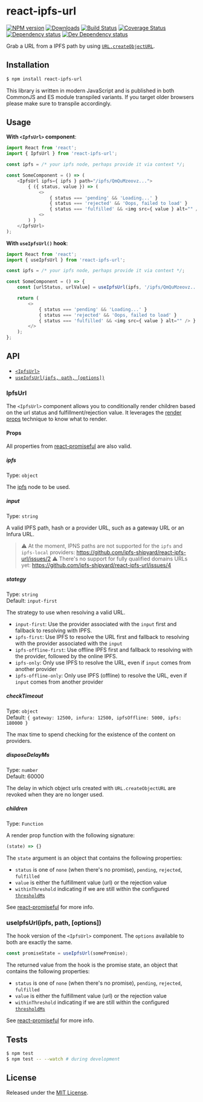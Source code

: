 # react-ipfs-url

[![NPM version][npm-image]][npm-url] [![Downloads][downloads-image]][npm-url] [![Build Status][travis-image]][travis-url] [![Coverage Status][codecov-image]][codecov-url] [![Dependency status][david-dm-image]][david-dm-url] [![Dev Dependency status][david-dm-dev-image]][david-dm-dev-url]

[npm-url]:https://npmjs.org/package/react-ipfs-url
[downloads-image]:http://img.shields.io/npm/dm/react-ipfs-url.svg
[npm-image]:http://img.shields.io/npm/v/react-ipfs-url.svg
[travis-url]:https://travis-ci.org/ipfs-shipyard/react-ipfs-url
[travis-image]:http://img.shields.io/travis/ipfs-shipyard/react-ipfs-url/master.svg
[codecov-url]:https://codecov.io/gh/ipfs-shipyard/react-ipfs-url
[codecov-image]:https://img.shields.io/codecov/c/github/ipfs-shipyard/react-ipfs-url/master.svg
[david-dm-url]:https://david-dm.org/ipfs-shipyard/react-ipfs-url
[david-dm-image]:https://img.shields.io/david/ipfs-shipyard/react-ipfs-url.svg
[david-dm-dev-url]:https://david-dm.org/ipfs-shipyard/react-ipfs-url?type=dev
[david-dm-dev-image]:https://img.shields.io/david/dev/ipfs-shipyard/react-ipfs-url.svg

Grab a URL from a IPFS path by using [`URL.createObjectURL`](https://developer.mozilla.org/en-US/docs/Web/API/URL/createObjectURL).


## Installation

```sh
$ npm install react-ipfs-url
```

This library is written in modern JavaScript and is published in both CommonJS and ES module transpiled variants. If you target older browsers please make sure to transpile accordingly.


## Usage

**With `<IpfsUrl>` component**:

```js
import React from 'react';
import { IpfsUrl } from 'react-ipfs-url';

const ipfs = /* your ipfs node, perhaps provide it via context */;

const SomeComponent = () => (
    <IpfsUrl ipfs={ ipfs } path="/ipfs/QmQuMzeovz...">
        { ({ status, value }) => (
            <>
                { status === 'pending' && 'Loading...' }
                { status === 'rejected' && 'Oops, failed to load' }
                { status === 'fulfilled' && <img src={ value } alt="" /> }
            <>
        ) }
    </IpfsUrl>
);
```

**With `useIpfsUrl()` hook**:

```js
import React from 'react';
import { useIpfsUrl } from 'react-ipfs-url';

const ipfs = /* your ipfs node, perhaps provide it via context */;

const SomeComponent = () => {
    const [urlStatus, urlValue] = useIpfsUrl(ipfs, '/ipfs/QmQuMzeovz..');

    return (
        <>
            { status === 'pending' && 'Loading...' }
            { status === 'rejected' && 'Oops, failed to load' }
            { status === 'fulfilled' && <img src={ value } alt="" /> }
        </>
    );
};
```

## API

- [`<IpfsUrl>`](#ipfsurl)
- [`useIpfsUrl(ipfs, path, [options])`](#useipfsurlipfs-path-options)

### IpfsUrl

The `<IpfsUrl>` component allows you to conditionally render children based on the url status and fulfillment/rejection value. It leverages the [render props](https://reactjs.org/docs/render-props.html) technique to know what to render.

#### Props

All properties from [react-promiseful](https://github.com/moxystudio/react-promiseful) are also valid.

##### ipfs

Type: `object`

The [ipfs](https://github.com/ipfs/js-ipfs) node to be used.

##### input

Type: `string`

A valid IPFS path, hash or a provider URL, such as a gateway URL or an Infura URL.

> ⚠️ At the moment, IPNS paths are not supported for the `ipfs` and `ipfs-local` providers: https://github.com/ipfs-shipyard/react-ipfs-url/issues/2
> ⚠️ There's no support for fully qualified domains URLs yet: https://github.com/ipfs-shipyard/react-ipfs-url/issues/4

##### stategy

Type: `string`   
Default: `input-first`

The strategy to use when resolving a valid URL.

- `input-first`: Use the provider associated with the `input` first and fallback to resolving with IPFS.
- `ipfs-first`: Use IPFS to resolve the URL first and fallback to resolving with the provider associated with the `input`
- `ipfs-offline-first`: Use offline IPFS first and fallback to resolving with the provider, followed by the online IPFS.
- `ipfs-only`: Only use IPFS to resolve the URL, even if `input` comes from another provider
- `ipfs-offline-only`: Only use IPFS (offline) to resolve the URL, even if `input` comes from another provider

##### checkTimeout

Type: `object`   
Default: `{ gateway: 12500, infura: 12500, ipfsOffline: 5000, ipfs: 180000 }`

The max time to spend checking for the existence of the content on providers.

##### disposeDelayMs

Type: `number`   
Default: 60000

The delay in which object urls created with `URL.createObjectURL` are revoked when they are no longer used.

##### children

Type: `Function`

A render prop function with the following signature:

```js
(state) => {}
```

The `state` argument is an object that contains the following properties:

- `status` is one of `none` (when there's no promise), `pending`, `rejected`, `fulfilled`
- `value` is either the fulfillment value (url) or the rejection value
- `withinThreshold` indicating if we are still within the configured [`thresholdMs`](https://github.com/moxystudio/react-promiseful#thresholdms)

See [react-promiseful](https://github.com/moxystudio/react-promiseful) for more info.


### useIpfsUrl(ipfs, path, [options])

The hook version of the `<IpfsUrl>` component. The `options` available to both are exactly the same.

```js
const promiseState = useIpfsUrl(somePromise);
```

The returned value from the hook is the promise state, an object that contains the following properties:

- `status` is one of `none` (when there's no promise), `pending`, `rejected`, `fulfilled`
- `value` is either the fulfillment value (url) or the rejection value
- `withinThreshold` indicating if we are still within the configured [`thresholdMs`](https://github.com/moxystudio/react-promiseful#thresholdms)

See [react-promiseful](https://github.com/moxystudio/react-promiseful) for more info.


## Tests

```sh
$ npm test
$ npm test -- --watch # during development
```


## License

Released under the [MIT License](http://www.opensource.org/licenses/mit-license.php).
